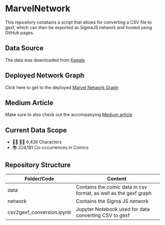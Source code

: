 # MarvelNetwork

This repository conatains a script that allows for converting a CSV file to gexf, which can then be exported as SigmaJS network and hosted using GitHub pages.

## Data Source

The data was downloaded from [Kaggle](https://www.kaggle.com/csanhueza/the-marvel-universe-social-network)

## Deployed Network Graph
Click here to get to the deployed [Marvel Network Graph](https://tdenzl.github.io/MarvelNetwork/network/#)

## Medium Article
Make sure to also check out the accompanying [Medium article](https://tim-denzler.medium.com/from-csv-to-github-pages-in-5-steps-publishing-an-interactive-social-network-of-the-marvel-7b8374bf44fb)

## Current Data Scope
* :superhero_man: :superhero_woman: 6,426 Characters
* :books: 224,181 Co-cccurrences in Comics

## Repository Structure
| Folder/Code | Content |
| ------------- | ------------- |
| data | Contains the comic data in csv format, as well as the gexf graph|
| network | Contains the Sigma JS network |
| csv2gexf_conversion.ipynb | Jupyter Notebook used for data converting CSV to gexf |

